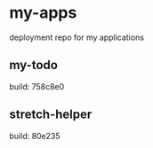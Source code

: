 # my-apps
deployment repo for my applications

## my-todo
build: 758c8e0

## stretch-helper
build: 80e235